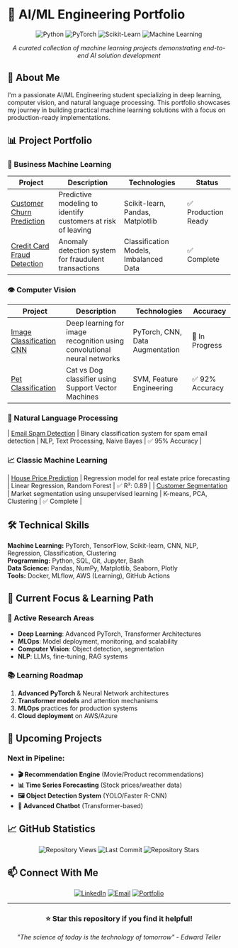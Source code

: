 # 🚀 AI/ML Engineering Portfolio

<div align="center">

![Python](https://img.shields.io/badge/Python-3776AB?style=for-the-badge&logo=python&logoColor=white)
![PyTorch](https://img.shields.io/badge/PyTorch-EE4C2C?style=for-the-badge&logo=pytorch&logoColor=white)
![Scikit-Learn](https://img.shields.io/badge/Scikit--Learn-F7931E?style=for-the-badge&logo=scikit-learn&logoColor=white)
![Machine Learning](https://img.shields.io/badge/Machine%20Learning-00C7B7?style=for-the-badge&logo=ai&logoColor=white)

_A curated collection of machine learning projects demonstrating end-to-end AI solution development_

</div>

## 👋 About Me

I'm a passionate AI/ML Engineering student specializing in deep learning, computer vision, and natural language processing. This portfolio showcases my journey in building practical machine learning solutions with a focus on production-ready implementations.

## 📊 Project Portfolio

### 🏢 Business Machine Learning

| Project                                                                         | Description                                                  | Technologies                           | Status              |
| ------------------------------------------------------------------------------- | ------------------------------------------------------------ | -------------------------------------- | ------------------- |
| [Customer Churn Prediction](projects/business-ml/customer-churn-prediction)     | Predictive modeling to identify customers at risk of leaving | Scikit-learn, Pandas, Matplotlib       | ✅ Production Ready |
| [Credit Card Fraud Detection](projects/business-ml/credit-card-fraud-detection) | Anomaly detection system for fraudulent transactions         | Classification Models, Imbalanced Data | ✅ Complete         |

### 👁️ Computer Vision

| Project                                                                       | Description                                                             | Technologies                    | Accuracy        |
| ----------------------------------------------------------------------------- | ----------------------------------------------------------------------- | ------------------------------- | --------------- |
| [Image Classification CNN](projects/computer-vision/image-classification-cnn) | Deep learning for image recognition using convolutional neural networks | PyTorch, CNN, Data Augmentation | 🔄 In Progress  |
| [Pet Classification](projects/computer-vision/pet-classification)             | Cat vs Dog classifier using Support Vector Machines                     | SVM, Feature Engineering        | ✅ 92% Accuracy |

### 📝 Natural Language Processing

| [Email Spam Detection](projects/nlp/email-spam-detection) | Binary classification system for spam email detection | NLP, Text Processing, Naive Bayes | ✅ 95% Accuracy |

### 📈 Classic Machine Learning

| [House Price Prediction](projects/classic-ml/house-price-prediction) | Regression model for real estate price forecasting | Linear Regression, Random Forest | ✅ R²: 0.89 |
| [Customer Segmentation](projects/classic-ml/customer-segmentation) | Market segmentation using unsupervised learning | K-means, PCA, Clustering | ✅ Complete |

## 🛠 Technical Skills

**Machine Learning:** PyTorch, TensorFlow, Scikit-learn, CNN, NLP, Regression, Classification, Clustering  
**Programming:** Python, SQL, Git, Jupyter, Bash  
**Data Science:** Pandas, NumPy, Matplotlib, Seaborn, Plotly  
**Tools:** Docker, MLflow, AWS (Learning), GitHub Actions

## 🎯 Current Focus & Learning Path

### 🔬 Active Research Areas

- **Deep Learning**: Advanced PyTorch, Transformer Architectures
- **MLOps**: Model deployment, monitoring, and scalability
- **Computer Vision**: Object detection, segmentation
- **NLP**: LLMs, fine-tuning, RAG systems

### 📚 Learning Roadmap

1. **Advanced PyTorch** & Neural Network architectures
2. **Transformer models** and attention mechanisms
3. **MLOps** practices for production systems
4. **Cloud deployment** on AWS/Azure

## 🚀 Upcoming Projects

### Next in Pipeline:

- **🎬 Recommendation Engine** (Movie/Product recommendations)
- **📊 Time Series Forecasting** (Stock prices/weather data)
- **🖼️ Object Detection System** (YOLO/Faster R-CNN)
- **💬 Advanced Chatbot** (Transformer-based)

## 📈 GitHub Statistics

<div align="center">

![Repository Views](https://komarev.com/ghpvc/?username=ajme-abes&label=Portfolio+Views&color=blueviolet)
![Last Commit](https://img.shields.io/github/last-commit/ajme-abes/ai-ml-portfolio?color=green)
![Repository Stars](https://img.shields.io/github/stars/ajme-abes/ai-ml-portfolio?color=yellow)

</div>

## 📫 Connect With Me

<div align="center">

[![LinkedIn](https://img.shields.io/badge/LinkedIn-Connect-blue?style=for-the-badge&logo=linkedin)](https://linkedin.com/in/ajmel-abes-a23107231)
[![Email](https://img.shields.io/badge/Email-Contact-red?style=for-the-badge&logo=gmail)](mailto:ajmelabes@gmail.com)
[![Portfolio](https://img.shields.io/badge/Portfolio-Visit-green?style=for-the-badge&logo=google-chrome)](https://your-portfolio.com)

</div>

---

<div align="center">

### ⭐ Star this repository if you find it helpful!

_"The science of today is the technology of tomorrow" - Edward Teller_

</div>
